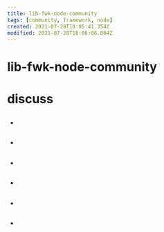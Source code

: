 ```yaml
---
title: lib-fwk-node-community
tags: [community, framework, node]
created: 2021-07-28T18:05:41.354Z
modified: 2021-07-28T18:06:06.064Z
---
```


# lib-fwk-node-community

# discuss

- ## 

- ## 

- ## 

- ## 

- ## 

- ## 
